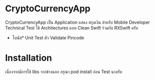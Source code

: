 # CryptoCurrencyApp

CryptoCurrencyApp เป็น Application แสดง สกุลเงิน สำหรับ Mobile Developer Technical Test ใช้ Architectures แบบ Clean Swift ร่วมกับ RXSwift ครับ

- โบนัส*
  Unit Test ตัว Validate Pincode
  
# Installation

เนื่องจากมีการใช้ libs จากข้างนอก กรุณา pod install ก่อน Test นะครับ
